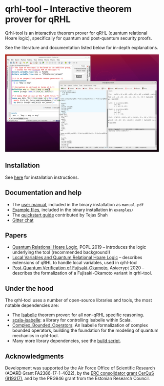 # qrhl-tool – Interactive theorem prover for qRHL

Qrhl-tool is an interactive theorem prover for qRHL (quantum relational Hoare logic),
specifically for quantum and post-quantum security proofs.

See the literature and documentation listed below for in-depth explanations.

![Screenshot of qrhl-tool](screenshot.png)

## Installation

See [here](install.md) for installation instructions.

## Documentation and help

* The [user manual](manual-0.7.1.pdf), included in the binary installation as `manual.pdf`
* [Example files](https://github.com/dominique-unruh/qrhl-tool/tree/v0.7.1/examples), included in the binary installation in `examples/`
* The [quickstart guide](quickstart_guide-qRHL-tool.pdf) contributed by Tejas Shah
* [Gitter chat](https://gitter.im/dominique-unruh/qrhl-tool)

## Papers

* [Quantum Relational Hoare Logic](https://arxiv.org/abs/1802.03188), POPL 2019 – introduces the logic underlying the tool (recommended background!)
* [Local Variables and Quantum Relational Hoare Logic](https://arxiv.org/pdf/2007.14155.pdf) – describes extensions of qRHL to handle local variables, used in qrhl-tool
* [Post-Quantum Verification of Fujisaki-Okamoto](https://eprint.iacr.org/2020/962.pdf), Asiacrypt 2020 – describes the formalization of a Fujisaki-Okamoto variant in qrhl-tool.

## Under the hood

The qrhl-tool uses a number of open-source libraries and tools, the most notable dependencies are:

* The [Isabelle](https://isabelle.in.tum.de/) theorem prover: for all non-qRHL specific reasoning.
* [scala-isabelle](https://github.com/dominique-unruh/scala-isabelle): a library for controlling Isabelle within Scala.
* [Complex_Bounded_Operators](https://www.isa-afp.org/entries/Complex_Bounded_Operators.html): An Isabelle formalization of complex bounded operators, building the foundation for the modeling of quantum mechanics in qrhl-tool.
* Many more library dependencies, see the [build script](https://github.com/dominique-unruh/qrhl-tool/blob/master/build.sbt).

## Acknowledgments

Development was supported by the Air Force Office of Scientific Research (AOARD Grant FA2386-17-1-4022),
by the [ERC consolidator grant CerQuS (819317)](https://www.ut.ee/~unruh/cerqus/), and by the PRG946 grant from the Estonian Research Council.
